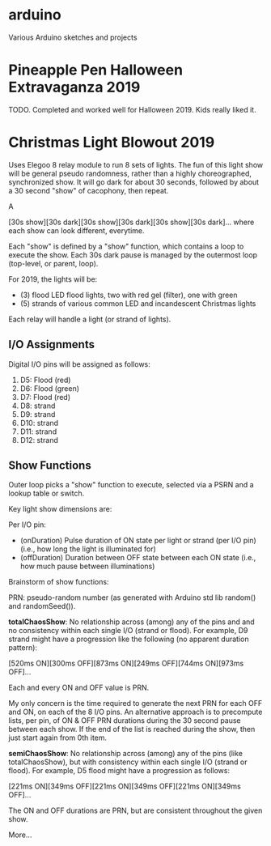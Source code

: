 # arduino
Various Arduino sketches and projects

# Pineapple Pen Halloween Extravaganza 2019
TODO. Completed and worked well for Halloween 2019. Kids really liked it.

# Christmas Light Blowout 2019
Uses Elegoo 8 relay module to run 8 sets of lights. The fun of this light show will be general pseudo randomness, rather than a highly choreographed, synchronized show. It will go dark for about 30 seconds, followed by about a 30 second "show" of cacophony, then repeat.

A 

[30s show][30s dark][30s show][30s dark][30s show][30s dark]...
where each show can look different, everytime.

Each "show" is defined by a "show" function, which contains a loop to execute the show. Each 30s dark pause is managed by the outermost loop (top-level, or parent, loop).

For 2019, the lights will be:

-  (3) flood LED flood lights, two with red gel (filter), one with green
-  (5) strands of various common LED and incandescent Christmas lights

Each relay will handle a light (or strand of lights).

## I/O Assignments

Digital I/O pins will be assigned as follows:

1.  D5: Flood (red)
2.  D6: Flood (green)
3.  D7: Flood (red)
4.  D8: strand
5.  D9: strand
6.  D10: strand
7.  D11: strand
8.  D12: strand

## Show Functions

Outer loop picks a "show" function to execute, selected via a PSRN and a lookup table or switch.

Key light show dimensions are:

Per I/O pin:
-  (onDuration) Pulse duration of ON state per light or strand (per I/O pin) (i.e., how long the light is illuminated for)
-  (offDuration) Duration between OFF state between each ON state (i.e., how much pause between illuminations)

Brainstorm of show functions:

PRN: pseudo-random number (as generated with Arduino std lib random() and randomSeed()).

**totalChaosShow**: No relationship across (among) any of the pins and and no consistency within each single I/O (strand or flood). For example, D9 strand might have a progression like the following (no apparent duration pattern):

[520ms ON][300ms OFF][873ms ON][249ms OFF][744ms ON][973ms OFF]...

Each and every ON and OFF value is PRN.

My only concern is the time required to generate the next PRN for each OFF and ON, on each of the 8 I/O pins. An alternative approach is to precompute lists, per pin, of ON & OFF PRN durations during the 30 second pause between each show. If the end of the list is reached during the show, then just start again from 0th item.

**semiChaosShow**: No relationship across (among) any of the pins (like totalChaosShow), but with consistency within each single I/O (strand or flood). For example, D5 flood might have a progression as follows:

[221ms ON][349ms OFF][221ms ON][349ms OFF][221ms ON][349ms OFF]...

The ON and OFF durations are PRN, but are consistent throughout the given show.

More...


